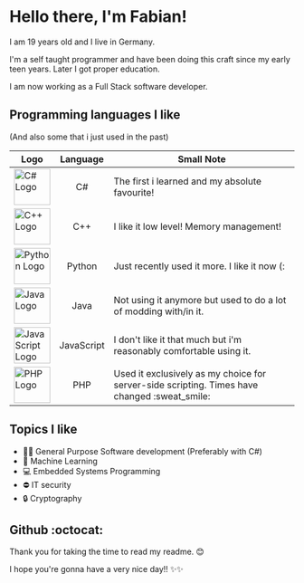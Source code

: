# Hello there, I'm Fabian!
I am 19 years old and I live in Germany.

I'm a self taught programmer and have been doing this craft since
my early teen years. Later I got proper education.

I am now working as a Full Stack software developer.

## Programming languages I like
(And also some that i just used in the past)

<table>
	<thead>
		<tr>
            <th>Logo</th>
			<th>Language</th>
			<th>Small Note</th>
		</tr>
	</thead>
	<tbody>
		<tr>
            <td><img src="https://upload.wikimedia.org/wikipedia/commons/thumb/0/0d/C_Sharp_wordmark.svg/640px-C_Sharp_wordmark.svg.png" width="64" alt="C# Logo"></td>
			<td align="center">C#</td>
			<td>The first i learned and my absolute favourite!</td>
		</tr>
		<tr>
            <td><img src="https://upload.wikimedia.org/wikipedia/commons/thumb/1/18/ISO_C%2B%2B_Logo.svg/320px-ISO_C%2B%2B_Logo.svg.png" width="64" alt="C++ Logo"></td>
			<td align="center">C++</td>
			<td>I like it low level! Memory management!</td>
		</tr>
        <tr>
            <td><img src="https://upload.wikimedia.org/wikipedia/commons/thumb/c/c3/Python-logo-notext.svg/320px-Python-logo-notext.svg.png" width="64" alt="Python Logo"></td>
			<td align="center">Python</td>
			<td>Just recently used it more. I like it now (:</td>
		</tr>
        <tr>
            <td><img src="https://upload.wikimedia.org/wikipedia/en/thumb/3/30/Java_programming_language_logo.svg/320px-Java_programming_language_logo.svg.png" width="64" alt="Java Logo"></td>
			<td align="center">Java</td>
			<td>Not using it anymore but used to do a lot of modding with/in it.</td>
		</tr>
        <tr>
            <td><img src="https://upload.wikimedia.org/wikipedia/commons/9/99/Unofficial_JavaScript_logo_2.svg" width="64" alt="JavaScript Logo"></td>
			<td align="center">JavaScript</td>
			<td>I don't like it that much but i'm reasonably comfortable using it.</td>
		</tr>
        <tr>
            <td><img src="https://upload.wikimedia.org/wikipedia/commons/thumb/2/27/PHP-logo.svg/800px-PHP-logo.svg.png" width="64" alt="PHP Logo"></td>
			<td align="center">PHP</td>
			<td>Used it exclusively as my choice for server-side scripting. Times have changed :sweat_smile:</td>
		</tr>
	</tbody>
</table>

## Topics I like
- :man_technologist: General Purpose Software development (Preferably with C#)
- :brain: Machine Learning
- :computer: Embedded Systems Programming
- :no_entry: IT security
- :lock: Cryptography

## Github :octocat:
Thank you for taking the time to read my readme. :blush:

I hope you're gonna have a very nice day!! :sparkles::sparkles:
